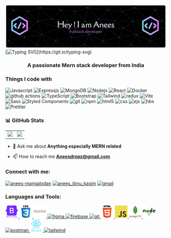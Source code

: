 ![Header](https://raw.githubusercontent.com/AneesIbnuKasim/AneesIbnuKasim/12e118f9488da4bc5c2cdd2995096decd2f2e17c/github-header-banner%20(4).png)
[![Typing SVG](https://readme-typing-svg.demolab.com?font=Fira+Code&pause=00&vCenter=true&width=500&lines=Hey%F0%9F%91%8B%2C+I'm+Anees.;A+Full-stack+Developer;)](https://git.io/typing-svg)
<h3 align="center">A passionate Mern stack developer from India</h3>

<h3>Things I code with</h3>
<p>
  
  <img alt="Javascript" src="https://img.shields.io/badge/-Javascript-13aa52?style=flat-square&logo=javascript&logoColor=white" />
  <img alt="Expressjs" src="https://img.shields.io/badge/-Expressjs-13aa52?style=flat-square&logo=express&logoColor=white" />
  <img alt="MongoDB" src="https://img.shields.io/badge/-MongoDB-13aa52?style=flat-square&logo=mongodb&logoColor=white" />
  <img alt="Nodejs" src="https://img.shields.io/badge/-Nodejs-43853d?style=flat-square&logo=Node.js&logoColor=white" />
  <img alt="React" src="https://img.shields.io/badge/-React-45b8d8?style=flat-square&logo=react&logoColor=white" />
  <img alt="Docker" src="https://img.shields.io/badge/-Docker-46a2f1?style=flat-square&logo=docker&logoColor=white" />
  <img alt="github actions" src="https://img.shields.io/badge/-Github_Actions-2088FF?style=flat-square&logo=github-actions&logoColor=white" />
  <img alt="TypeScript" src="https://img.shields.io/badge/-TypeScript-007ACC?style=flat-square&logo=typescript&logoColor=white" />
  <img alt="Bootstrap" src="https://img.shields.io/badge/-Bootstrap-5849BE?style=flat-square&logo=bootstrap&logoColor=white" />
  <img alt="Tailwind" src="https://img.shields.io/badge/-Tailwind-5849BE?style=flat-square&logo=tailwindcss&logoColor=white" />
  <img alt="redux" src="https://img.shields.io/badge/-Redux-764ABC?style=flat-square&logo=redux&logoColor=white" />
  <img alt="Vite" src="https://img.shields.io/badge/-Vite-8DD6F9?style=flat-square&logo=vite&logoColor=white" /> 
  <img alt="Sass" src="https://img.shields.io/badge/-Sass-CC6699?style=flat-square&logo=sass&logoColor=white" />
  <img alt="Styled Components" src="https://img.shields.io/badge/-Styled_Components-db7092?style=flat-square&logo=styled-components&logoColor=white" />
  <img alt="git" src="https://img.shields.io/badge/-Git-F05032?style=flat-square&logo=git&logoColor=white" />
  <img alt="npm" src="https://img.shields.io/badge/-NPM-CB3837?style=flat-square&logo=npm&logoColor=white" />
  <img alt="html5" src="https://img.shields.io/badge/-HTML5-E34F26?style=flat-square&logo=html5&logoColor=white" />
  <img alt="css" src="https://img.shields.io/badge/-css-E34F26?style=flat-square&logo=css&logoColor=white" />
  <img alt="ejs" src="https://img.shields.io/badge/-ejs-E34F26?style=flat-square&logo=ejs&logoColor=white" />
  <img alt="hbs" src="https://img.shields.io/badge/-hbs-E34F26?style=flat-square&logo=handlebarsdotjs&logoColor=white" />
  <img alt="Prettier" src="https://img.shields.io/badge/-Prettier-F7B93E?style=flat-square&logo=prettier&logoColor=white" />
</p>

### 📊 GitHub Stats

<table>
  <tbody>
    <tr>
      <td>
        <picture>
          <source media="(prefers-color-scheme: dark)" srcset="https://github-readme-stats.vercel.app/api?username=AneesIbnuKasim&theme=vue-dark&show_icons=true&hide_border=true&hide=stars,issues,prs"/>
          <source media="(prefers-color-scheme: light)" srcset="https://github-readme-stats.vercel.app/api?username=AneesIbnuKasim&theme=vue&show_icons=true&hide_border=true&hide=stars&hide=issues">
          <img src="https://github-readme-stats.vercel.app/api?username=AneesIbnuKasim&theme=vue&show_icons=true&hide_border=true&hide=stars&hide=issue">
        </picture>
      </td>
      <td>
        <picture>
          <source media="(prefers-color-scheme: dark)" srcset="https://github-readme-stats.vercel.app/api/top-langs/?username=AneesIbnuKasim&theme=vue-dark&layout=compact&hide_border=true">
          <source media="(prefers-color-scheme: light)" srcset="https://github-readme-stats.vercel.app/api/top-langs/?username=AneesIbnuKasim&theme=vue&layout=compact&hide_border=true">
          <img src="https://github-readme-stats.vercel.app/api/top-langs/?username=AneesIbnuKasim&theme=vue&layout=compact&hide_border=true">
        </picture>
      </td>
    </tr>
  </tbody>
</table>


- 💬 Ask me about **Anything especially MERN related**

- 📫 How to reach me **Aneesdropz@gmail.com**

<h3 align="left">Connect with me:</h3>
<p align="left">
<a href="https://linkedin.com/in/anees-mangalodan" target="blank"><img align="center" src="https://raw.githubusercontent.com/rahuldkjain/github-profile-readme-generator/master/src/images/icons/Social/linked-in-alt.svg" alt="anees-mangalodan" height="30" width="40" /></a>
<a href="https://instagram.com/anees_ibnu_kasim" target="blank"><img align="center" src="https://raw.githubusercontent.com/rahuldkjain/github-profile-readme-generator/master/src/images/icons/Social/instagram.svg" alt="anees_ibnu_kasim" height="30" width="40" /></a>
 
<a href="aneesdropz@gmail.com" target="blank">
<img alt="gmail" src="https://img.shields.io/badge/-Gmail-F7B93E?style=flat-square&logo=gmail&logoColor=white" align="center" />
</a>
</p>

<h3 align="left">Languages and Tools:</h3>
<p align="left"> <a href="https://getbootstrap.com" target="_blank" rel="noreferrer"> <img src="https://raw.githubusercontent.com/devicons/devicon/master/icons/bootstrap/bootstrap-plain-wordmark.svg" alt="bootstrap" width="40" height="40"/> </a> <a href="https://www.w3schools.com/css/" target="_blank" rel="noreferrer"> <img src="https://raw.githubusercontent.com/devicons/devicon/master/icons/css3/css3-original-wordmark.svg" alt="css3" width="40" height="40"/> </a> <a href="https://expressjs.com" target="_blank" rel="noreferrer"> <img src="https://raw.githubusercontent.com/devicons/devicon/master/icons/express/express-original-wordmark.svg" alt="express" width="40" height="40"/> </a> <a href="https://www.figma.com/" target="_blank" rel="noreferrer"> <img src="https://www.vectorlogo.zone/logos/figma/figma-icon.svg" alt="figma" width="40" height="40"/> </a> <a href="https://firebase.google.com/" target="_blank" rel="noreferrer"> <img src="https://www.vectorlogo.zone/logos/firebase/firebase-icon.svg" alt="firebase" width="40" height="40"/> </a> <a href="https://git-scm.com/" target="_blank" rel="noreferrer"> <img src="https://www.vectorlogo.zone/logos/git-scm/git-scm-icon.svg" alt="git" width="40" height="40"/> </a> <a href="https://www.w3.org/html/" target="_blank" rel="noreferrer"> <img src="https://raw.githubusercontent.com/devicons/devicon/master/icons/html5/html5-original-wordmark.svg" alt="html5" width="40" height="40"/> </a> <a href="https://developer.mozilla.org/en-US/docs/Web/JavaScript" target="_blank" rel="noreferrer"> <img src="https://raw.githubusercontent.com/devicons/devicon/master/icons/javascript/javascript-original.svg" alt="javascript" width="40" height="40"/> </a> <a href="https://www.mongodb.com/" target="_blank" rel="noreferrer"> <img src="https://raw.githubusercontent.com/devicons/devicon/master/icons/mongodb/mongodb-original-wordmark.svg" alt="mongodb" width="40" height="40"/> </a> <a href="https://nodejs.org" target="_blank" rel="noreferrer"> <img src="https://raw.githubusercontent.com/devicons/devicon/master/icons/nodejs/nodejs-original-wordmark.svg" alt="nodejs" width="40" height="40"/> </a> <a href="https://postman.com" target="_blank" rel="noreferrer"> <img src="https://www.vectorlogo.zone/logos/getpostman/getpostman-icon.svg" alt="postman" width="40" height="40"/> </a> <a href="https://reactjs.org/" target="_blank" rel="noreferrer"> <img src="https://raw.githubusercontent.com/devicons/devicon/master/icons/react/react-original-wordmark.svg" alt="react" width="40" height="40"/> </a> <a href="https://tailwindcss.com/" target="_blank" rel="noreferrer"> <img src="https://www.vectorlogo.zone/logos/tailwindcss/tailwindcss-icon.svg" alt="tailwind" width="40" height="40"/> </a> </p>
                                                                                                                                                                                                                                                                                                                                                                                                                                                                       
